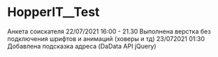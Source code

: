 # HopperIT__Test
Анкета соискателя
22/07/2021 16:00 - 21.30
Выполнена верстка  без подключения шрифтов и анимаций (ховеры и тд)
23/072021 01:30
Добавлена подсказка адреса (DaData API jQuery) 

